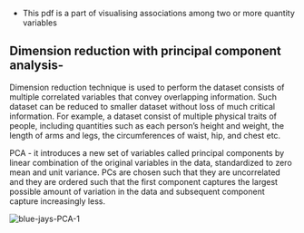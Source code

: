 - This pdf is a part of visualising associations among two or more quantity variables
 
## Dimension reduction with principal component analysis- 
Dimension reduction technique is used to perform the dataset consists of multiple correlated variables that convey overlapping information. Such dataset can be reduced to smaller dataset without loss of much critical information.
For example, a dataset consist of multiple physical traits of people, including quantities such as each person’s height and weight, the length of arms and legs, the circumferences of waist, hip, and chest etc.

PCA - it introduces a new set of variables called principal components by linear combination of the original variables in the data, standardized to zero mean and unit variance. PCs are chosen such that they are uncorrelated and they are ordered such that the first component captures the largest possible amount of variation in the data and subsequent component capture increasingly less. 

![blue-jays-PCA-1](https://clauswilke.com/dataviz/visualizing_associations_files/figure-html/blue-jays-PCA-1.png  "dataset of blue jays birds")

